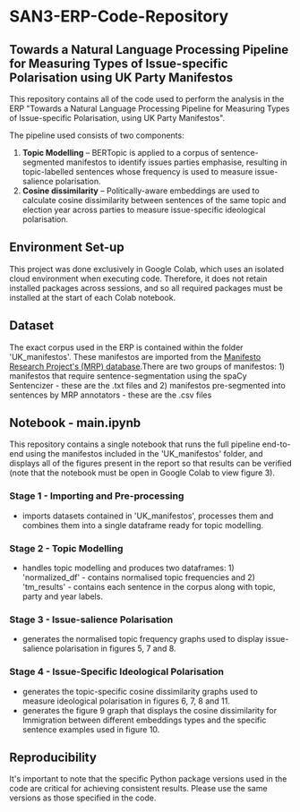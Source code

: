 # SAN3-ERP-Code-Repository

## Towards a Natural Language Processing Pipeline for Measuring Types of Issue-specific Polarisation using UK Party Manifestos

This repository contains all of the code used to perform the analysis in the ERP "Towards a Natural Language Processing Pipeline for Measuring Types of Issue-specific Polarisation, using UK Party Manifestos". 

The pipeline used consists of two components:
1)	**Topic Modelling** – BERTopic is applied to a corpus of sentence-segmented manifestos to identify issues parties emphasise, resulting in topic-labelled sentences whose frequency is used to measure issue-salience polarisation.
2)	**Cosine dissimilarity** – Politically-aware embeddings are used to calculate cosine dissimilarity between sentences of the same topic and election year across parties to measure issue-specific ideological polarisation.

## Environment Set-up
This project was done exclusively in Google Colab, which uses an isolated cloud environment when executing code. Therefore, it does not retain installed packages across sessions, and so all required packages must be installed at the start of each Colab notebook.

## Dataset
The exact corpus used in the ERP is contained within the folder 'UK_manifestos'. These manifestos are imported from the [Manifesto Research Project's (MRP) database](https://visuals.manifesto-project.wzb.eu/mpdb-shiny/cmp_dashboard_dataset/).There are two groups of manifestos: 1) manifestos that require sentence-segmentation using the spaCy Sentencizer - these are the .txt files and 2) manifestos pre-segmented into sentences by MRP annotators - these are the .csv files

## Notebook - main.ipynb
This repository contains a single notebook that runs the full pipeline end-to-end using the manifestos included in the 'UK_manifestos' folder, and displays all of the figures present in the report so that results can be verified (note that the notebook must be open in Google Colab to view figure 3).

### Stage 1 - Importing and Pre-processing
- imports datasets contained in 'UK_manifestos', processes them and combines them into a single dataframe ready for topic modelling.

### Stage 2 - Topic Modelling
- handles topic modelling and produces two dataframes: 1) 'normalized_df' - contains normalised topic frequencies and 2) 'tm_results' - contains each sentence in the corpus along with topic, party and year labels.

### Stage 3 - Issue-salience Polarisation
- generates the normalised topic frequency graphs used to display issue-salience polarisation in figures 5, 7 and 8.

### Stage 4 - Issue-Specific Ideological Polarisation
- generates the topic-specific cosine dissimilarity graphs used to measure ideological polarisation in figures 6, 7, 8 and 11.
- generates the figure 9 graph that displays the cosine dissimilarity for Immigration between different embeddings types and the specific sentence examples used in figure 10.


## Reproducibility
It's important to note that the specific Python package versions used in the code are critical for achieving consistent results. Please use the same versions as those specified in the code.

